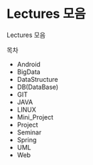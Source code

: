 # Lectures 모음
Lectures 모음

목차

- Android
- BigData
- DataStructure
- DB(DataBase)
- GIT
- JAVA
- LINUX
- Mini_Project
- Project
- Seminar
- Spring
- UML
- Web